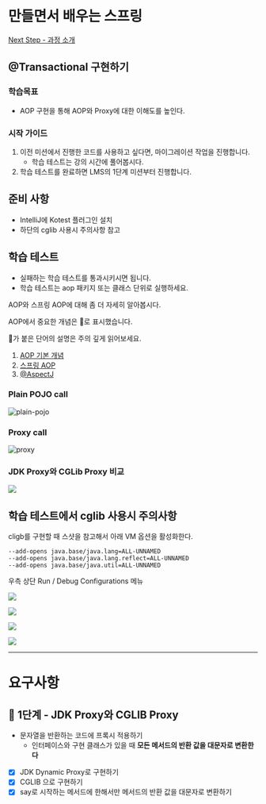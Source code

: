 # 만들면서 배우는 스프링
[Next Step - 과정 소개](https://edu.nextstep.camp/c/4YUvqn9V)

## @Transactional 구현하기

### 학습목표
- AOP 구현을 통해 AOP와 Proxy에 대한 이해도를 높인다.

### 시작 가이드
1. 이전 미션에서 진행한 코드를 사용하고 싶다면, 마이그레이션 작업을 진행합니다.
    - 학습 테스트는 강의 시간에 풀어봅시다.
2. 학습 테스트를 완료하면 LMS의 1단계 미션부터 진행합니다.

## 준비 사항
- IntelliJ에 Kotest 플러그인 설치
- 하단의 cglib 사용시 주의사항 참고

## 학습 테스트
- 실패하는 학습 테스트를 통과시키시면 됩니다.
- 학습 테스트는 aop 패키지 또는 클래스 단위로 실행하세요.

AOP와 스프링 AOP에 대해 좀 더 자세히 알아봅시다.

AOP에서 중요한 개념은 🌟로 표시했습니다.

🌟가 붙은 단어의 설명은 주의 깊게 읽어보세요.

1. [AOP 기본 개념](study/src/test/kotlin/aop/Concepts.kt)
2. [스프링 AOP](study/src/test/kotlin/aop/SpringAOP.kt)
3. [@AspectJ](study/src/test/kotlin/aop/AspectJ.kt)

### Plain POJO call
<img src="docs/images/aop-proxy-plain-pojo-call.png" alt="plain-pojo">

### Proxy call
<img src="docs/images/aop-proxy-call.png" alt="proxy">

### JDK Proxy와 CGLib Proxy 비교
![](docs/images/spring-aop.png)

## 학습 테스트에서 cglib 사용시 주의사항

cligb를 구현할 때 스샷을 참고해서 아래 VM 옵션을 활성화한다.

```
--add-opens java.base/java.lang=ALL-UNNAMED
--add-opens java.base/java.lang.reflect=ALL-UNNAMED
--add-opens java.base/java.util=ALL-UNNAMED
```

우측 상단 Run / Debug Configurations 메뉴

![](docs/images/edit-configurations.png)

![](docs/images/modify-options.png)

![](docs/images/add-vm-options.png)

![](docs/images/input-options.png)

---

# 요구사항 
## 🚀 1단계 - JDK Proxy와 CGLIB Proxy
- 문자열을 반환하는 코드에 프록시 적용하기 
  - 인터페이스와 구현 클래스가 있을 때 **모든 메서드의 반환 값을 대문자로 변환한다**
- [x] JDK Dynamic Proxy로 구현하기 
- [x] CGLIB 으로 구현하기 
- [x] say로 시작하는 메서드에 한해서만 메서드의 반환 값을 대문자로 변환하기 